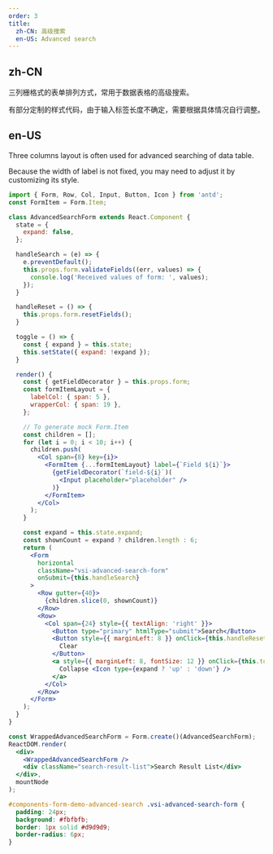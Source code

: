 ```yaml
---
order: 3
title:
  zh-CN: 高级搜索
  en-US: Advanced search
---
```


## zh-CN

三列栅格式的表单排列方式，常用于数据表格的高级搜索。

有部分定制的样式代码，由于输入标签长度不确定，需要根据具体情况自行调整。

## en-US

Three columns layout is often used for advanced searching of data table.

Because the width of label is not fixed, you may need to adjust it by customizing its style.


````jsx
import { Form, Row, Col, Input, Button, Icon } from 'antd';
const FormItem = Form.Item;

class AdvancedSearchForm extends React.Component {
  state = {
    expand: false,
  };

  handleSearch = (e) => {
    e.preventDefault();
    this.props.form.validateFields((err, values) => {
      console.log('Received values of form: ', values);
    });
  }

  handleReset = () => {
    this.props.form.resetFields();
  }

  toggle = () => {
    const { expand } = this.state;
    this.setState({ expand: !expand });
  }

  render() {
    const { getFieldDecorator } = this.props.form;
    const formItemLayout = {
      labelCol: { span: 5 },
      wrapperCol: { span: 19 },
    };

    // To generate mock Form.Item
    const children = [];
    for (let i = 0; i < 10; i++) {
      children.push(
        <Col span={8} key={i}>
          <FormItem {...formItemLayout} label={`Field ${i}`}>
            {getFieldDecorator(`field-${i}`)(
              <Input placeholder="placeholder" />
            )}
          </FormItem>
        </Col>
      );
    }

    const expand = this.state.expand;
    const shownCount = expand ? children.length : 6;
    return (
      <Form
        horizontal
        className="vsi-advanced-search-form"
        onSubmit={this.handleSearch}
      >
        <Row gutter={40}>
          {children.slice(0, shownCount)}
        </Row>
        <Row>
          <Col span={24} style={{ textAlign: 'right' }}>
            <Button type="primary" htmlType="submit">Search</Button>
            <Button style={{ marginLeft: 8 }} onClick={this.handleReset}>
              Clear
            </Button>
            <a style={{ marginLeft: 8, fontSize: 12 }} onClick={this.toggle}>
              Collapse <Icon type={expand ? 'up' : 'down'} />
            </a>
          </Col>
        </Row>
      </Form>
    );
  }
}

const WrappedAdvancedSearchForm = Form.create()(AdvancedSearchForm);
ReactDOM.render(
  <div>
    <WrappedAdvancedSearchForm />
    <div className="search-result-list">Search Result List</div>
  </div>,
  mountNode
);
````

````css
#components-form-demo-advanced-search .vsi-advanced-search-form {
  padding: 24px;
  background: #fbfbfb;
  border: 1px solid #d9d9d9;
  border-radius: 6px;
}
````

<style>
#components-form-demo-advanced-search .vsi-form-horizontal {
  max-width: none;
}
#components-form-demo-advanced-search .search-result-list {
  margin-top: 16px;
  border: 1px dashed #e9e9e9;
  border-radius: 6px;
  background-color: #fafafa;
  min-height: 200px;
  text-align: center;
  padding-top: 80px;
}
</style>
